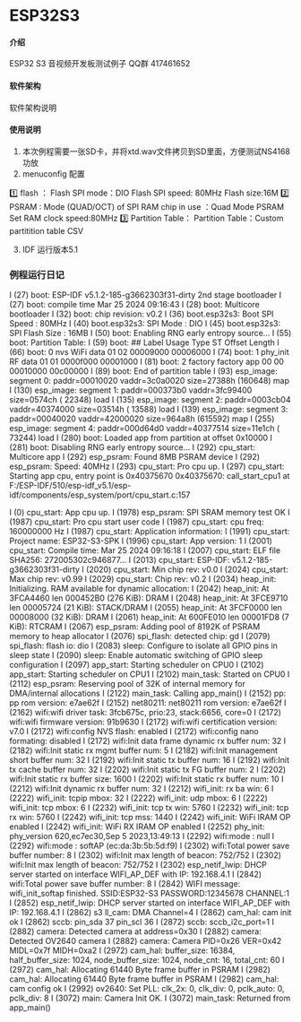 # ESP32S3

#### 介绍
ESP32 S3 音视频开发板测试例子 QQ群 417461652

#### 软件架构
软件架构说明

#### 使用说明

1.  本次例程需要一张SD卡，并将xtd.wav文件拷贝到SD里面，方便测试NS4168功放
2.  menuconfig 配置

1️⃣ flash ：
    Flash SPI mode：DIO
    Flash SPI speed: 80MHz
    Flash size:16M
2️⃣ PSRAM :
    Mode (QUAD/OCT) of SPI RAM chip in use ：Quad Mode PSRAM
    Set RAM clock speed:80MHz
3️⃣ Partition Table：
    Partition Table：Custom partitition table CSV

3.  IDF 运行版本5.1

### 例程运行日记

I (27) boot: ESP-IDF v5.1.2-185-g3662303f31-dirty 2nd stage bootloader
I (27) boot: compile time Mar 25 2024 09:16:43
I (28) boot: Multicore bootloader
I (32) boot: chip revision: v0.2
I (36) boot.esp32s3: Boot SPI Speed : 80MHz
I (40) boot.esp32s3: SPI Mode       : DIO
I (45) boot.esp32s3: SPI Flash Size : 16MB
I (50) boot: Enabling RNG early entropy source...
I (55) boot: Partition Table:
I (59) boot: ## Label            Usage          Type ST Offset   Length
I (66) boot:  0 nvs              WiFi data        01 02 00009000 00006000
I (74) boot:  1 phy_init         RF data          01 01 0000f000 00001000
I (81) boot:  2 factory          factory app      00 00 00010000 00c00000
I (89) boot: End of partition table
I (93) esp_image: segment 0: paddr=00010020 vaddr=3c0a0020 size=27388h (160648) map
I (130) esp_image: segment 1: paddr=000373b0 vaddr=3fc99400 size=0574ch ( 22348) load
I (135) esp_image: segment 2: paddr=0003cb04 vaddr=40374000 size=03514h ( 13588) load
I (139) esp_image: segment 3: paddr=00040020 vaddr=42000020 size=964a8h (615592) map
I (255) esp_image: segment 4: paddr=000d64d0 vaddr=40377514 size=11e1ch ( 73244) load
I (280) boot: Loaded app from partition at offset 0x10000
I (281) boot: Disabling RNG early entropy source...
I (292) cpu_start: Multicore app
I (292) esp_psram: Found 8MB PSRAM device
I (292) esp_psram: Speed: 40MHz
I (293) cpu_start: Pro cpu up.
I (297) cpu_start: Starting app cpu, entry point is 0x40375670
0x40375670: call_start_cpu1 at F:/ESP-IDF/510/esp-idf_v5.1/esp-idf/components/esp_system/port/cpu_start.c:157

I (0) cpu_start: App cpu up.
I (1978) esp_psram: SPI SRAM memory test OK
I (1987) cpu_start: Pro cpu start user code
I (1987) cpu_start: cpu freq: 160000000 Hz
I (1987) cpu_start: Application information:
I (1991) cpu_start: Project name:     ESP32-S3-SPK
I (1996) cpu_start: App version:      1
I (2001) cpu_start: Compile time:     Mar 25 2024 09:16:18
I (2007) cpu_start: ELF file SHA256:  272005302c946877...
I (2013) cpu_start: ESP-IDF:          v5.1.2-185-g3662303f31-dirty
I (2020) cpu_start: Min chip rev:     v0.0
I (2024) cpu_start: Max chip rev:     v0.99 
I (2029) cpu_start: Chip rev:         v0.2
I (2034) heap_init: Initializing. RAM available for dynamic allocation:
I (2042) heap_init: At 3FCA4460 len 000452B0 (276 KiB): DRAM
I (2048) heap_init: At 3FCE9710 len 00005724 (21 KiB): STACK/DRAM
I (2055) heap_init: At 3FCF0000 len 00008000 (32 KiB): DRAM
I (2061) heap_init: At 600FE010 len 00001FD8 (7 KiB): RTCRAM
I (2067) esp_psram: Adding pool of 8192K of PSRAM memory to heap allocator
I (2076) spi_flash: detected chip: gd
I (2079) spi_flash: flash io: dio
I (2083) sleep: Configure to isolate all GPIO pins in sleep state
I (2090) sleep: Enable automatic switching of GPIO sleep configuration
I (2097) app_start: Starting scheduler on CPU0
I (2102) app_start: Starting scheduler on CPU1
I (2102) main_task: Started on CPU0
I (2112) esp_psram: Reserving pool of 32K of internal memory for DMA/internal allocations
I (2122) main_task: Calling app_main()
I (2152) pp: pp rom version: e7ae62f
I (2152) net80211: net80211 rom version: e7ae62f
I (2162) wifi:wifi driver task: 3fcb675c, prio:23, stack:6656, core=0
I (2172) wifi:wifi firmware version: 91b9630
I (2172) wifi:wifi certification version: v7.0
I (2172) wifi:config NVS flash: enabled
I (2172) wifi:config nano formating: disabled
I (2172) wifi:Init data frame dynamic rx buffer num: 32
I (2182) wifi:Init static rx mgmt buffer num: 5
I (2182) wifi:Init management short buffer num: 32
I (2192) wifi:Init static tx buffer num: 16
I (2192) wifi:Init tx cache buffer num: 32
I (2202) wifi:Init static tx FG buffer num: 2
I (2202) wifi:Init static rx buffer size: 1600
I (2202) wifi:Init static rx buffer num: 10
I (2212) wifi:Init dynamic rx buffer num: 32
I (2212) wifi_init: rx ba win: 6
I (2222) wifi_init: tcpip mbox: 32
I (2222) wifi_init: udp mbox: 6
I (2222) wifi_init: tcp mbox: 6
I (2232) wifi_init: tcp tx win: 5760
I (2232) wifi_init: tcp rx win: 5760
I (2242) wifi_init: tcp mss: 1440
I (2242) wifi_init: WiFi IRAM OP enabled
I (2242) wifi_init: WiFi RX IRAM OP enabled
I (2252) phy_init: phy_version 620,ec7ec30,Sep  5 2023,13:49:13
I (2292) wifi:mode : null
I (2292) wifi:mode : softAP (ec:da:3b:5b:5d:f9)
I (2302) wifi:Total power save buffer number: 8
I (2302) wifi:Init max length of beacon: 752/752
I (2302) wifi:Init max length of beacon: 752/752
I (2302) esp_netif_lwip: DHCP server started on interface WIFI_AP_DEF with IP: 192.168.4.1
I (2842) wifi:Total power save buffer number: 8
I (2842) WIFI message: wifi_init_softap finished. SSID:ESP32-S3 PASSWORD:12345678 CHANNEL:1
I (2852) esp_netif_lwip: DHCP server started on interface WIFI_AP_DEF with IP: 192.168.4.1
I (2862) s3 ll_cam: DMA Channel=4
I (2862) cam_hal: cam init ok
I (2862) sccb: pin_sda 37 pin_scl 36
I (2872) sccb: sccb_i2c_port=1
I (2882) camera: Detected camera at address=0x30
I (2882) camera: Detected OV2640 camera
I (2882) camera: Camera PID=0x26 VER=0x42 MIDL=0x7f MIDH=0xa2
I (2972) cam_hal: buffer_size: 16384, half_buffer_size: 1024, node_buffer_size: 1024, node_cnt: 16, total_cnt: 60
I (2972) cam_hal: Allocating 61440 Byte frame buffer in PSRAM
I (2982) cam_hal: Allocating 61440 Byte frame buffer in PSRAM
I (2982) cam_hal: cam config ok
I (2992) ov2640: Set PLL: clk_2x: 0, clk_div: 0, pclk_auto: 0, pclk_div: 8
I (3072) main: Camera Init OK.
I (3072) main_task: Returned from app_main()